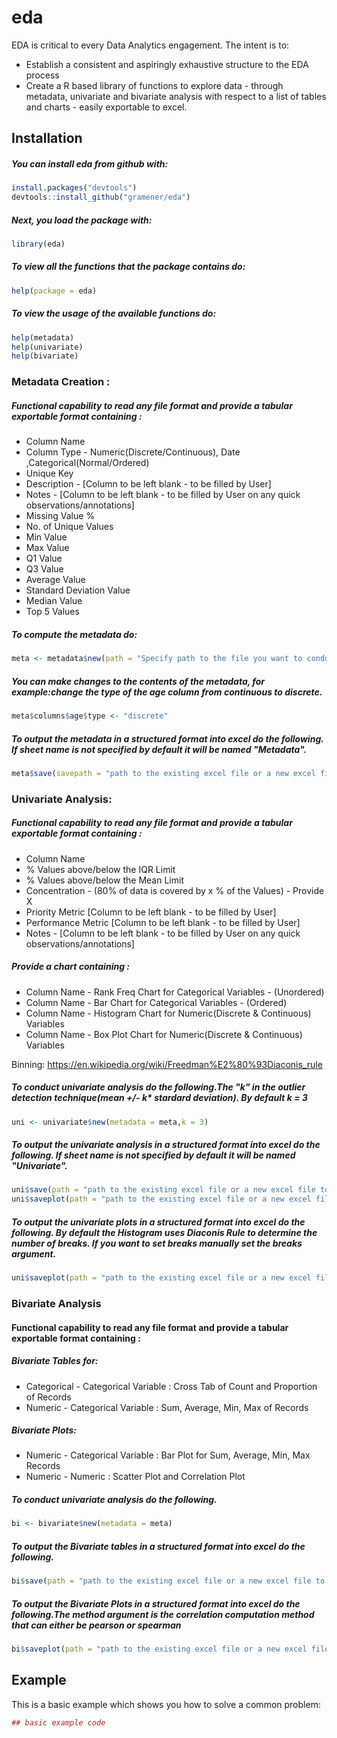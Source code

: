 
<!-- README.md is generated from README.Rmd. Please edit that file -->
eda
===

EDA is critical to every Data Analytics engagement. The intent is to:

-   Establish a consistent and aspiringly exhaustive structure to the EDA process
-   Create a R based library of functions to explore data - through metadata, univariate and bivariate analysis with respect to a list of tables and charts - easily exportable to excel.

Installation
------------

##### You can install eda from github with:

``` r
install.packages("devtools")
devtools::install_github("gramener/eda")
```

##### Next, you load the package with:

``` r
library(eda)
```

##### To view all the functions that the package contains do:

``` r
help(package = eda)
```

##### To view the usage of the available functions do:

``` r
help(metadata)
help(univariate)
help(bivariate)
```

### Metadata Creation :

##### Functional capability to read any file format and provide a tabular exportable format containing :

-   Column Name
-   Column Type - Numeric(Discrete/Continuous), Date ,Categorical(Normal/Ordered)
-   Unique Key
-   Description - [Column to be left blank - to be filled by User]
-   Notes - [Column to be left blank - to be filled by User on any quick observations/annotations]
-   Missing Value %
-   No. of Unique Values
-   Min Value
-   Max Value
-   Q1 Value
-   Q3 Value
-   Average Value
-   Standard Deviation Value
-   Median Value
-   Top 5 Values

##### To compute the metadata do:

``` r
meta <- metadata$new(path = "Specify path to the file you want to conduct EDA on")
```

##### You can make changes to the contents of the metadata, for example:change the type of the age column from continuous to discrete.

``` r
meta$columns$age$type <- "discrete"
```

##### To output the metadata in a structured format into excel do the following. If sheet name is not specified by default it will be named "Metadata".

``` r
meta$save(savepath = "path to the existing excel file or a new excel file to be created",sheet = "Metadata Analysis")
```

### Univariate Analysis:

##### Functional capability to read any file format and provide a tabular exportable format containing :

-   Column Name
-   % Values above/below the IQR Limit
-   % Values above/below the Mean Limit
-   Concentration - (80% of data is covered by x % of the Values) - Provide X
-   Priority Metric [Column to be left blank - to be filled by User]
-   Performance Metric [Column to be left blank - to be filled by User]
-   Notes - [Column to be left blank - to be filled by User on any quick observations/annotations]

##### Provide a chart containing :

-   Column Name - Rank Freq Chart for Categorical Variables - (Unordered)
-   Column Name - Bar Chart for Categorical Variables - (Ordered)
-   Column Name - Histogram Chart for Numeric(Discrete & Continuous) Variables
-   Column Name - Box Plot Chart for Numeric(Discrete & Continuous) Variables

Binning: <https://en.wikipedia.org/wiki/Freedman%E2%80%93Diaconis_rule>

##### To conduct univariate analysis do the following.The "k" in the outlier detection technique(mean +/- k\* stardard deviation). By default k = 3

``` r
uni <- univariate$new(metadata = meta,k = 3)
```

##### To output the univariate analysis in a structured format into excel do the following. If sheet name is not specified by default it will be named "Univariate".

``` r
uni$save(path = "path to the existing excel file or a new excel file to be created",sheet = "Univariate")
uni$saveplot(path = "path to the existing excel file or a new excel file to be created")
```

##### To output the univariate plots in a structured format into excel do the following. By default the Histogram uses Diaconis Rule to determine the number of breaks. If you want to set breaks manually set the breaks argument.

``` r
uni$saveplot(path = "path to the existing excel file or a new excel file to be created")
```

### Bivariate Analysis

#### Functional capability to read any file format and provide a tabular exportable format containing :

##### Bivariate Tables for:

- Categorical - Categorical Variable : Cross Tab of Count and Proportion of Records 
- Numeric - Categorical Variable : Sum, Average, Min, Max of Records

##### Bivariate Plots:

- Numeric - Categorical Variable : Bar Plot for Sum, Average, Min, Max Records
- Numeric - Numeric : Scatter Plot and Correlation Plot

##### To conduct univariate analysis do the following.

``` r
bi <- bivariate$new(metadata = meta)
```

##### To output the Bivariate tables in a structured format into excel do the following.

``` r
bi$save(path = "path to the existing excel file or a new excel file to be created")
```

##### To output the Bivariate Plots in a structured format into excel do the following.The method argument is the correlation computation method that can either be pearson or spearman

``` r
bi$saveplot(path = "path to the existing excel file or a new excel file to be created",method = "pearson")
```

Example
-------

This is a basic example which shows you how to solve a common problem:

``` r
## basic example code
```
